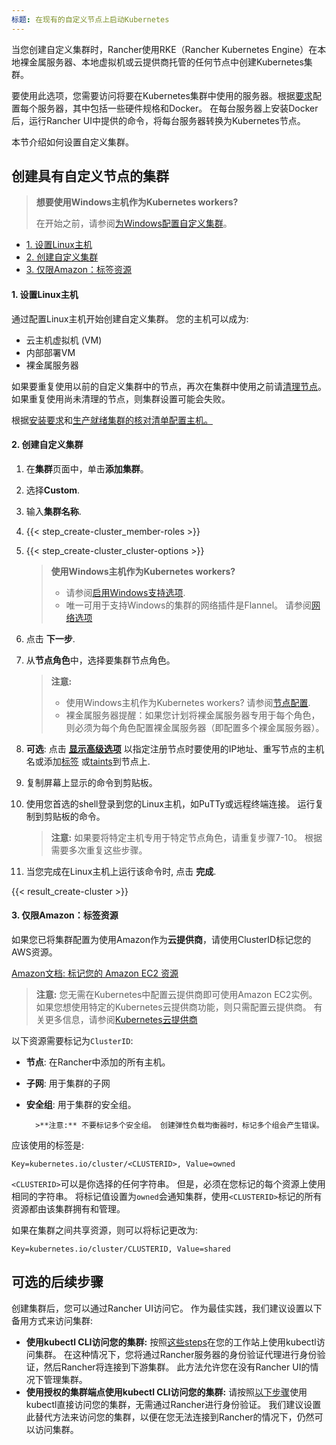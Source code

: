 ```yaml
---
标题: 在现有的自定义节点上启动Kubernetes
---
```


当您创建自定义集群时，Rancher使用RKE（Rancher Kubernetes Engine）在本地裸金属服务器、本地虚拟机或云提供商托管的任何节点中创建Kubernetes集群。

要使用此选项，您需要访问将要在Kubernetes集群中使用的服务器。根据[要求](/docs/cluster-provisioning/node-requirements)配置每个服务器，其中包括一些硬件规格和Docker。 在每台服务器上安装Docker后，运行Rancher UI中提供的命令，将每台服务器转换为Kubernetes节点。

本节介绍如何设置自定义集群。

## 创建具有自定义节点的集群

> **想要使用Windows主机作为Kubernetes workers?**
>
> 在开始之前，请参阅[为Windows配置自定义集群](/docs/cluster-provisioning/rke-clusters/windows-clusters/)。

<!-- TOC -->

- [1. 设置Linux主机](#1-provision-a-linux-host)
- [2. 创建自定义集群](#2-create-the-custom-cluster)
- [3. 仅限Amazon：标签资源](#3-amazon-only-tag-resources)

<!-- /TOC -->

#### 1. 设置Linux主机

通过配置Linux主机开始创建自定义集群。 您的主机可以成为:

- 云主机虚拟机 (VM)
- 内部部署VM
- 裸金属服务器

如果要重复使用以前的自定义集群中的节点，再次在集群中使用之前请[清理节点](/docs/admin-settings/removing-rancher/rancher-cluster-nodes/)。 如果重复使用尚未清理的节点，则集群设置可能会失败。

根据[安装要求](/docs/cluster-provisioning/node-requirements)和[生产就绪集群的核对清单配置主机。](/docs/cluster-provisioning/production)

#### 2. 创建自定义集群

1. 在**集群**页面中，单击**添加集群**。

2. 选择**Custom**.

3. 输入**集群名称**.

4. {{< step_create-cluster_member-roles >}}

5. {{< step_create-cluster_cluster-options >}}

   > **使用Windows主机作为Kubernetes workers?**
   >
   > - 请参阅[启用Windows支持选项](/docs/cluster-provisioning/rke-clusters/windows-clusters/#enable-the-windows-support-option).
   > - 唯一可用于支持Windows的集群的网络插件是Flannel。 请参阅[网络选项](/docs/cluster-provisioning/rke-clusters/windows-clusters/#networking-option)

6. <a id="step-6"></a>点击 **下一步**.

7. 从**节点角色**中，选择要集群节点角色。

   > **注意:**
   >
   > - 使用Windows主机作为Kubernetes workers? 请参阅[节点配置](/docs/cluster-provisioning/rke-clusters/windows-clusters/#node-configuration).
   > - 裸金属服务器提醒：如果您计划将裸金属服务器专用于每个角色，则必须为每个角色配置裸金属服务器（即配置多个裸金属服务器）。

8. <a id="step-8"></a>**可选**: 点击 **[显示高级选项](/docs/admin-settings/agent-options/)** 以指定注册节点时要使用的IP地址、重写节点的主机名或添加[标签](https://kubernetes.io/docs/concepts/overview/working-with-objects/labels/) 或[taints](https://kubernetes.io/docs/concepts/configuration/taint-and-toleration/)到节点上.

9. 复制屏幕上显示的命令到剪贴板。

10. 使用您首选的shell登录到您的Linux主机，如PuTTy或远程终端连接。 运行复制到剪贴板的命令。

    > **注意:** 如果要将特定主机专用于特定节点角色，请重复步骤7-10。 根据需要多次重复这些步骤。

11. 当您完成在Linux主机上运行该命令时, 点击 **完成**.

{{< result_create-cluster >}}

#### 3. 仅限Amazon：标签资源

如果您已将集群配置为使用Amazon作为**云提供商**，请使用ClusterID标记您的AWS资源。

[Amazon文档: 标记您的 Amazon EC2 资源](https://docs.aws.amazon.com/zh_cn/AWSEC2/latest/UserGuide/Using_Tags.html)

> **注意:** 您无需在Kubernetes中配置云提供商即可使用Amazon EC2实例。 如果您想使用特定的Kubernetes云提供商功能，则只需配置云提供商。 有关更多信息，请参阅[Kubernetes云提供商](https://kubernetes.io/docs/concepts/cluster-administration/cloud-providers/)

以下资源需要标记为`ClusterID`:

- **节点**: 在Rancher中添加的所有主机。
- **子网**: 用于集群的子网
- **安全组**: 用于集群的安全组。

      	>**注意:** 不要标记多个安全组。 创建弹性负载均衡器时，标记多个组会产生错误。

应该使用的标签是:

```
Key=kubernetes.io/cluster/<CLUSTERID>, Value=owned
```

`<CLUSTERID>`可以是你选择的任何字符串。 但是，必须在您标记的每个资源上使用相同的字符串。 将标记值设置为`owned`会通知集群，使用`<CLUSTERID>`标记的所有资源都由该集群拥有和管理。

如果在集群之间共享资源，则可以将标记更改为:

```
Key=kubernetes.io/cluster/CLUSTERID, Value=shared
```

## 可选的后续步骤

创建集群后，您可以通过Rancher UI访问它。 作为最佳实践，我们建议设置以下备用方式来访问集群:

- **使用kubectl CLI访问您的集群:** 按照[这些steps](/docs/cluster-admin/cluster-access/kubectl/#accessing-clusters-with-kubectl-on-your-workstation)在您的工作站上使用kubectl访问集群。 在这种情况下，您将通过Rancher服务器的身份验证代理进行身份验证，然后Rancher将连接到下游集群。 此方法允许您在没有Rancher UI的情况下管理集群。
- **使用授权的集群端点使用kubectl CLI访问您的集群:** 请按照[以下步骤](/docs/cluster-admin/cluster-access/kubectl/#authenticating-direct-with-a-downstream-cluster)使用kubectl直接访问您的集群，无需通过Rancher进行身份验证。 我们建议设置此替代方法来访问您的集群，以便在您无法连接到Rancher的情况下，仍然可以访问集群。
